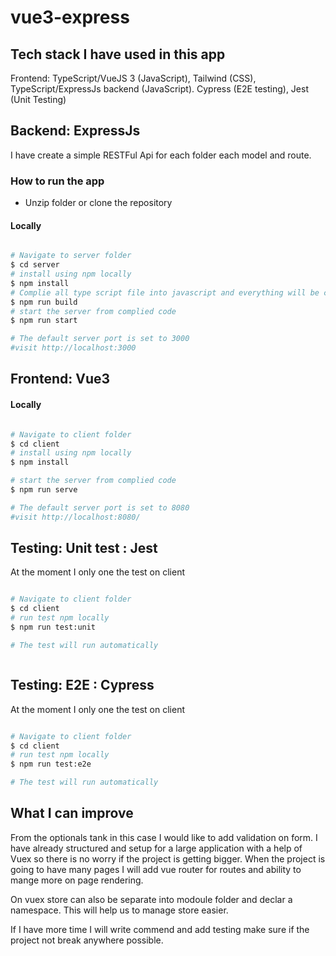 # vue3-express

## Tech stack I have used in this app
Frontend: TypeScript/VueJS 3 (JavaScript), Tailwind (CSS), TypeScript/ExpressJs backend (JavaScript). Cypress (E2E testing), Jest (Unit Testing)

## Backend: ExpressJs 

I have create a simple RESTFul Api for each folder each model and route.


### How to run the app

* Unzip folder or clone the repository


#### Locally
``` bash

# Navigate to server folder 
$ cd server
# install using npm locally
$ npm install
# Complie all type script file into javascript and everything will be complied to lthe build folder
$ npm run build
# start the server from complied code
$ npm run start

# The default server port is set to 3000 
#visit http://localhost:3000 
```

## Frontend: Vue3 


#### Locally
``` bash

# Navigate to client folder 
$ cd client
# install using npm locally
$ npm install

# start the server from complied code
$ npm run serve

# The default server port is set to 8080 
#visit http://localhost:8080/ 
```

## Testing: Unit test : Jest 
At the moment I only one the test on client

``` bash

# Navigate to client folder 
$ cd client
# run test npm locally
$ npm run test:unit

# The test will run automatically



```

## Testing: E2E : Cypress 
At the moment I only one the test on client

``` bash

# Navigate to client folder 
$ cd client
# run test npm locally
$ npm run test:e2e

# The test will run automatically

```

## What I can improve

From the optionals tank in this case I would like to add validation on form. 
I have already structured and setup for a large application with a help of Vuex so there is no worry
if the project is getting bigger. When the project is going to have many pages I will add vue router for routes and ability to mange more on 
page rendering. 

On vuex store can also be separate into modoule folder and declar a namespace. This will help us to manage store easier.  

If I have more time I will write commend and add testing make sure if the project not break anywhere possible.  